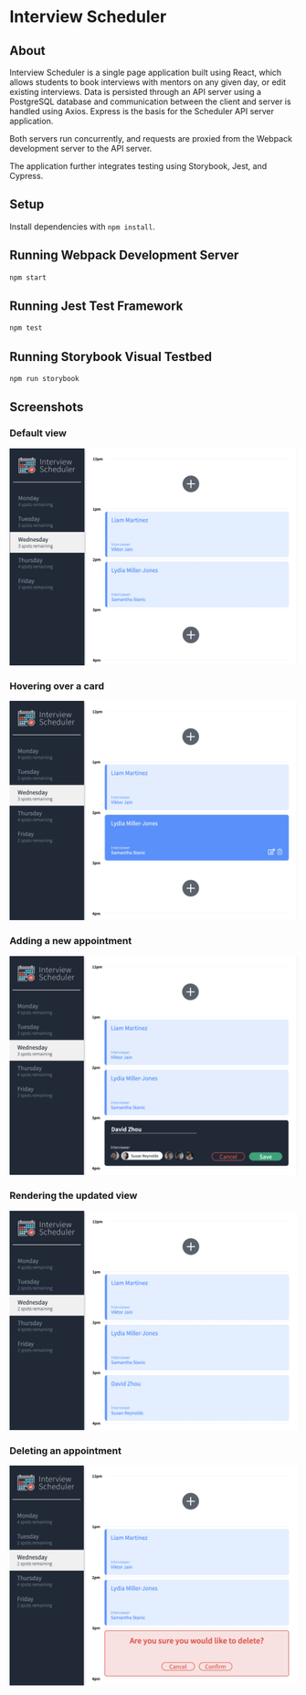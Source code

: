 # Interview Scheduler

## About

Interview Scheduler is a single page application built using React, which allows students to book interviews with mentors on any given day, or edit existing interviews. Data is persisted through an API server using a PostgreSQL database and communication between the client and server is handled using Axios. Express is the basis for the Scheduler API server application.

Both servers run concurrently, and requests are proxied from the Webpack development server to the API server.

The application further integrates testing using Storybook, Jest, and Cypress.

## Setup

Install dependencies with `npm install`.

## Running Webpack Development Server

```sh
npm start
```

## Running Jest Test Framework

```sh
npm test
```

## Running Storybook Visual Testbed

```sh
npm run storybook
```

## Screenshots

### Default view
!["Default view"](https://github.com/d33zhou/scheduler/blob/master/docs/main.png?raw=true)

### Hovering over a card
!["Card hover view"](https://github.com/d33zhou/scheduler/blob/master/docs/hover-card.png?raw=true)

### Adding a new appointment
!["Adding new appointment"](https://github.com/d33zhou/scheduler/blob/master/docs/add-new.png?raw=true)

### Rendering the updated view
!["Updated view"](https://github.com/d33zhou/scheduler/blob/master/docs/updated-view.png?raw=true)

### Deleting an appointment
!["Deleting an appointment"](https://github.com/d33zhou/scheduler/blob/master/docs/deleting.png?raw=true)